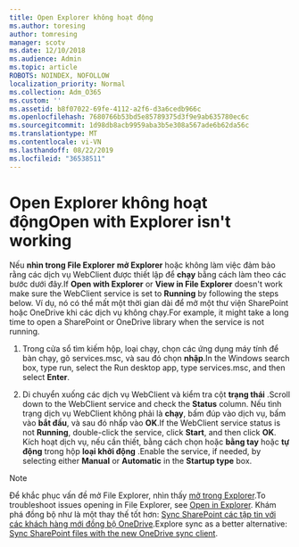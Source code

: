 ```yaml
---
title: Open Explorer không hoạt động
ms.author: toresing
author: tomresing
manager: scotv
ms.date: 12/10/2018
ms.audience: Admin
ms.topic: article
ROBOTS: NOINDEX, NOFOLLOW
localization_priority: Normal
ms.collection: Adm_O365
ms.custom: ''
ms.assetid: b8f07022-69fe-4112-a2f6-d3a6cedb966c
ms.openlocfilehash: 7680766b53bd5e85789375d3f9e9ab635780ec6c
ms.sourcegitcommit: 1d98db8acb9959aba3b5e308a567ade6b62da56c
ms.translationtype: MT
ms.contentlocale: vi-VN
ms.lasthandoff: 08/22/2019
ms.locfileid: "36538511"
---
```

# <a name="open-with-explorer-isnt-working"></a><span data-ttu-id="dc477-102">Open Explorer không hoạt động</span><span class="sxs-lookup"><span data-stu-id="dc477-102">Open with Explorer isn't working</span></span>

<span data-ttu-id="dc477-103">Nếu **nhìn trong File Explorer** **mở Explorer** hoặc không làm việc đảm bảo rằng các dịch vụ WebClient được thiết lập để **chạy** bằng cách làm theo các bước dưới đây.</span><span class="sxs-lookup"><span data-stu-id="dc477-103">If **Open with Explorer** or **View in File Explorer** doesn't work make sure the WebClient service is set to **Running** by following the steps below.</span></span> <span data-ttu-id="dc477-104">Ví dụ, nó có thể mất một thời gian dài để mở một thư viện SharePoint hoặc OneDrive khi các dịch vụ không chạy.</span><span class="sxs-lookup"><span data-stu-id="dc477-104">For example, it might take a long time to open a SharePoint or OneDrive library when the service is not running.</span></span> 
  
1. <span data-ttu-id="dc477-105">Trong cửa sổ tìm kiếm hộp, loại chạy, chọn các ứng dụng máy tính để bàn chạy, gõ services.msc, và sau đó chọn **nhập**.</span><span class="sxs-lookup"><span data-stu-id="dc477-105">In the Windows search box, type run, select the Run desktop app, type services.msc, and then select **Enter**.</span></span>
    
2. <span data-ttu-id="dc477-106">Di chuyển xuống các dịch vụ WebClient và kiểm tra cột **trạng thái** .</span><span class="sxs-lookup"><span data-stu-id="dc477-106">Scroll down to the WebClient service and check the **Status** column.</span></span> <span data-ttu-id="dc477-107">Nếu tình trạng dịch vụ WebClient không phải là **chạy**, bấm đúp vào dịch vụ, bấm vào **bắt đầu**, và sau đó nhấp vào **OK**.</span><span class="sxs-lookup"><span data-stu-id="dc477-107">If the WebClient service status is not **Running**, double-click the service, click **Start**, and then click **OK**.</span></span> <span data-ttu-id="dc477-108">Kích hoạt dịch vụ, nếu cần thiết, bằng cách chọn hoặc **bằng tay** hoặc **tự động** trong hộp **loại khởi động** .</span><span class="sxs-lookup"><span data-stu-id="dc477-108">Enable the service, if needed, by selecting either **Manual** or **Automatic** in the **Startup type** box.</span></span> 
    
> [!NOTE]
> <span data-ttu-id="dc477-109">Để khắc phục vấn đề mở File Explorer, nhìn thấy [mở trong Explorer](https://go.microsoft.com/fwlink/?linkid=871665).</span><span class="sxs-lookup"><span data-stu-id="dc477-109">To troubleshoot issues opening in File Explorer, see [Open in Explorer](https://go.microsoft.com/fwlink/?linkid=871665).</span></span> <span data-ttu-id="dc477-110">Khám phá đồng bộ như là một thay thế tốt hơn: [Sync SharePoint các tập tin với các khách hàng mới đồng bộ OneDrive](https://go.microsoft.com/fwlink/?linkid=871666).</span><span class="sxs-lookup"><span data-stu-id="dc477-110">Explore sync as a better alternative: [Sync SharePoint files with the new OneDrive sync client](https://go.microsoft.com/fwlink/?linkid=871666).</span></span> 
  

